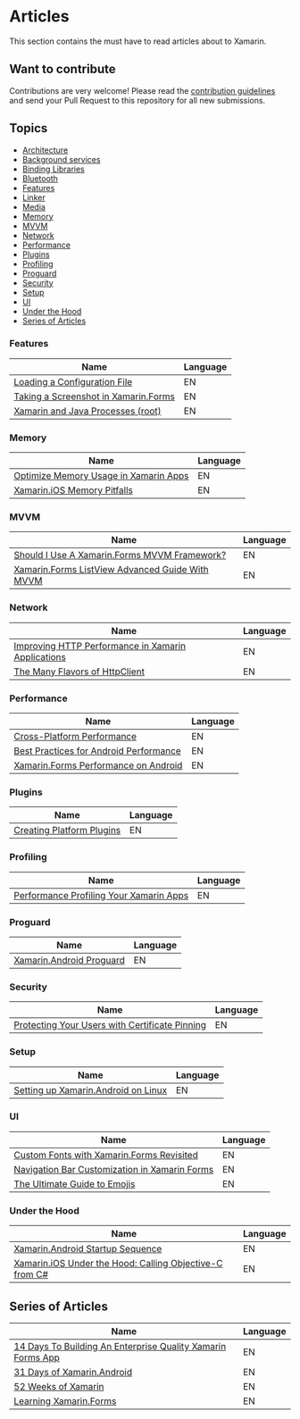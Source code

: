 # Articles

This section contains the must have to read articles about to Xamarin.

## Want to contribute

Contributions are very welcome! Please read the [contribution guidelines](contributing-guidelines.md) and send your Pull Request to this repository for all new submissions.

## Topics

  - [Architecture](article-topics/Architecture.md)
  - [Background services](article-topics/Background-services.md)
  - [Binding Libraries](article-topics/Binding-Libraries.md)
  - [Bluetooth](article-topics/Bluetooth.md)
  - [Features](#features)
  - [Linker](article-topics/Linker.md)
  - [Media](article-topics/Media.md)
  - [Memory](#memory)
  - [MVVM](#mvvm)
  - [Network](#network)
  - [Performance](#performance)
  - [Plugins](#plugins)
  - [Profiling](#profiling)
  - [Proguard](#proguard)
  - [Security](#security)
  - [Setup](#setup)
  - [UI](#ui)
  - [Under the Hood](#under-the-hood)
- [Series of Articles](series-of-articles)


### Features

Name | Language
---- | --------
[Loading a Configuration File](https://johnthiriet.com/xamarin-loading-a-configuration-file/) | EN
[Taking a Screenshot in Xamarin.Forms](https://xamarinhelp.com/taking-a-screenshot-in-xamarin-forms/) | EN
[Xamarin and Java Processes (root)](https://blog.ostebaronen.dk/2018/07/xamarin-and-java-processes.html) | EN

### Memory

Name | Language
---- | --------
[Optimize Memory Usage in Xamarin Apps](https://www.chipsncookies.com/2017/optimize-memory-usage-in-xamarin-apps/) | EN
[Xamarin.iOS Memory Pitfalls](https://thomasbandt.com/xamarinios-memory-pitfalls) | EN

### MVVM

Name | Language
---- | --------
[Should I Use A Xamarin.Forms MVVM Framework?](https://xamarinhelp.com/use-xamarin-forms-mvvm-framework/) | EN
[Xamarin.Forms ListView Advanced Guide With MVVM](https://doumer.me/xamarin-forms-listview-advanced-guide-with-mvvm/) | EN

### Network

Name | Language
---- | --------
[Improving HTTP Performance in Xamarin Applications](http://jonathanpeppers.com/Blog/improving-http-performance-in-xamarin-applications) | EN
[The Many Flavors of HttpClient](https://kerry.lothrop.de/httpclient-flavors/) | EN

### Performance

Name | Language
---- | --------
[Cross-Platform Performance](https://developer.xamarin.com/guides/cross-platform/deployment,_testing,_and_metrics/memory_perf_best_practices/) | EN
[Best Practices for Android Performance](https://developer.android.com/training/best-performance.html) | EN
[Xamarin.Forms Performance on Android](https://jonathanpeppers.com/Blog/xamarin-forms-performance-on-android) | EN

### Plugins

Name | Language
---- | --------
[Creating Platform Plugins](https://github.com/mattleibow/CreatingPlatformPlugins) | EN

### Profiling

Name | Language
---- | --------
[Performance Profiling Your Xamarin Apps](https://visualstudiomagazine.com/articles/2015/12/01/xamarin-apps.aspx) | EN

### Proguard

Name | Language
---- | --------
[Xamarin.Android Proguard](https://www.jon-douglas.com/2016/11/22/xamarin-android-proguard/) | EN

### Security

Name | Language
---- | --------
[Protecting Your Users with Certificate Pinning](https://basdecort.com/2018/07/18/protecting-your-users-with-certificate-pinning/) | EN

### Setup

Name | Language
---- | --------
[Setting up Xamarin.Android on Linux](https://github.com/0xFireball/xamarin-android-linux) | EN

### UI

Name | Language
---- | --------
[Custom Fonts with Xamarin.Forms Revisited](https://blog.verslu.is/xamarin/xamarin-forms-xamarin/custom-fonts-with-xamarin-forms-revisited/) | EN
[Navigation Bar Customization in Xamarin Forms](https://www.xamboy.com/2017/12/06/navigation-bar-customization-in-xamarin-forms/) | EN
[The Ultimate Guide to Emojis](https://smellyc0de.wordpress.com/2018/04/07/the-ultimate-guide-to-emojis/) | EN

### Under the Hood

Name | Language
---- | --------
[Xamarin.Android Startup Sequence](https://xamarinhelp.com/xamarin-android-startup-sequence/) | EN
[Xamarin.iOS Under the Hood: Calling Objective-C from C#](https://jonathanpeppers.com/Blog/xamarin-ios-under-the-hood-calling-objective-c-from-csharp) | EN

## Series of Articles

Name | Language
---- | --------
[14 Days To Building An Enterprise Quality Xamarin Forms App](http://xamarinhelp.com/14-days-to-building-an-enterprise-quality-xamarin-forms-app/) | EN
[31 Days of Xamarin.Android](https://blog.falafel.com/31-days-of-xamarin-android/) | EN
[52 Weeks of Xamarin](http://jesseliberty.com/?s=52+weeks+of+xamarin) | EN
[Learning Xamarin.Forms](http://jesseliberty.com/?s=Learning+Xamarin.Forms) | EN
